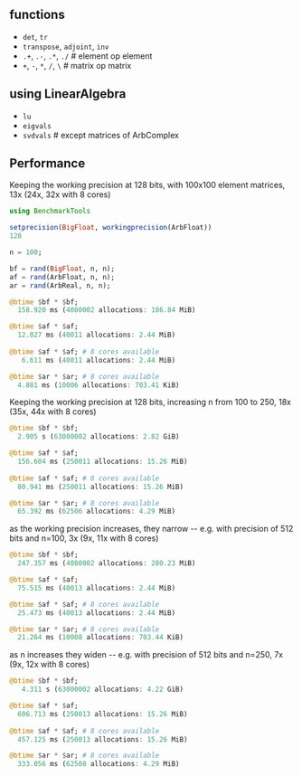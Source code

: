 ## functions

- `det`, `tr`
- `transpose`, `adjoint`, `inv`
- `.+`, `.-`, `.*`, `./`           # element op element
- `+`, `-`, `*`, `/`, `\`               # matrix op matrix

## using LinearAlgebra 

- `lu`
- `eigvals`
- `svdvals` # except matrices of ArbComplex

## Performance

Keeping the working precision at 128 bits, with 100x100 element matrices, 13x (24x, 32x with 8 cores)

```julia
using BenchmarkTools

setprecision(BigFloat, workingprecision(ArbFloat))
128

n = 100;

bf = rand(BigFloat, n, n);
af = rand(ArbFloat, n, n);
ar = rand(ArbReal, n, n);

@btime $bf * $bf;
  158.920 ms (4080002 allocations: 186.84 MiB)

@btime $af * $af;
  12.027 ms (40011 allocations: 2.44 MiB)
  
@btime $af * $af; # 8 cores available
   6.611 ms (40011 allocations: 2.44 MiB)

@btime $ar * $ar; # 8 cores available
  4.881 ms (10006 allocations: 703.41 KiB)

```

Keeping the working precision at 128 bits, increasing n from 100 to 250, 18x (35x, 44x with 8 cores)

```julia
@btime $bf * $bf;
  2.905 s (63000002 allocations: 2.82 GiB)

@btime $af * $af;
  156.604 ms (250011 allocations: 15.26 MiB)
  
@btime $af * $af; # 8 cores available
  80.941 ms (250011 allocations: 15.26 MiB)

@btime $ar * $ar; # 8 cores available
  65.392 ms (62506 allocations: 4.29 MiB)
```

as the working precision increases, they narrow -- e.g. with precision of 512 bits and n=100, 3x (9x, 11x with 8 cores)

```julia
@btime $bf * $bf;
  247.357 ms (4080002 allocations: 280.23 MiB)

@btime $af * $af;
  75.515 ms (40013 allocations: 2.44 MiB)

@btime $af * $af; # 8 cores available
  25.473 ms (40013 allocations: 2.44 MiB)

@btime $ar * $ar; # 8 cores available
  21.264 ms (10008 allocations: 703.44 KiB)
```

as n increases they widen -- e.g. with precision of 512 bits and n=250, 7x (9x, 12x with 8 cores)

```julia
@btime $bf * $bf;
   4.311 s (63000002 allocations: 4.22 GiB)

@btime $af * $af;
  606.713 ms (250013 allocations: 15.26 MiB)
  
@btime $af * $af; # 8 cores available
  457.125 ms (250013 allocations: 15.26 MiB)

@btime $ar * $ar; # 8 cores available
  333.056 ms (62508 allocations: 4.29 MiB)
```
